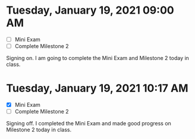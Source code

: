 # Tuesday, January 19, 2021 09:00 AM
- [ ] Mini Exam
- [ ] Complete Milestone 2

Signing on. I am going to complete the Mini Exam and Milestone 2 today in class.

# Tuesday, January 19, 2021 10:17 AM
- [X] Mini Exam
- [ ] Complete Milestone 2

Signing off. I completed the Mini Exam and made good progress on Milestone 2 today in class.

